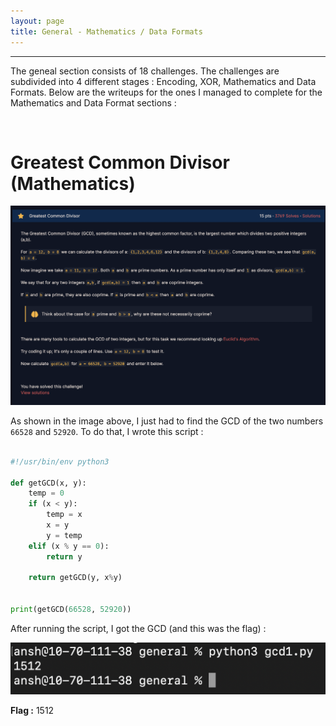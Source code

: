 ```yaml
---
layout: page
title: General - Mathematics / Data Formats
---
```

<hr/>

The geneal section consists of 18 challenges. The challenges are subdivided into 4 different stages : Encoding, XOR, Mathematics and Data Formats. Below are the writeups for the ones I managed to complete for the Mathematics and Data Format sections :

<br/>

# Greatest Common Divisor (Mathematics)

![CryptoHack Image](/assets/img/exploitImages/cryptoHack/img27.png)

As shown in the image above, I just had to find the GCD of the two numbers `66528` and `52920`. To do that, I wrote this script :

```python

#!/usr/bin/env python3

def getGCD(x, y):
    temp = 0	
    if (x < y):
        temp = x
        x = y
        y = temp
    elif (x % y == 0):
        return y
            
    return getGCD(y, x%y)


print(getGCD(66528, 52920))

```

After running the script, I got the GCD (and this was the flag) :

![CryptoHack Image](/assets/img/exploitImages/cryptoHack/img28.png)

**Flag :** 1512

